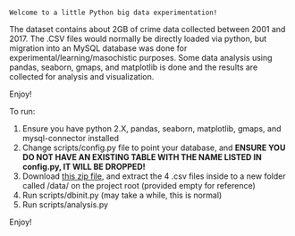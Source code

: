 ~~~~~~~~~~~~~~~~~~~~~~~~~~~~~~~~~~~~~~~~~~~~~~~~~~~~~~~~~~~~~~~~~~~~~~~~~~~~~~~~~~~~~~~~~~~~~~~~~~~~~~~~~~~

Welcome to a little Python big data experimentation!

~~~~~~~~~~~~~~~~~~~~~~~~~~~~~~~~~~~~~~~~~~~~~~~~~~~~~~~~~~~~~~~~~~~~~~~~~~~~~~~~~~~~~~~~~~~~~~~~~~~~~~~~~~~


The dataset contains about 2GB of crime data collected between 2001 and 2017. The .CSV files would normally be directly loaded via python, but migration into an MySQL database was done
for experimental/learning/masochistic purposes. Some data analysis using pandas, seaborn, gmaps, and matplotlib is done and the results are collected for analysis and visualization.

Enjoy!

To run:
1) Ensure you have python 2.X, pandas, seaborn, matplotlib, gmaps, and mysql-connector installed
2) Change scripts/config.py file to point your database, and **ENSURE YOU DO NOT HAVE AN EXISTING TABLE WITH THE NAME LISTED IN config.py, IT WILL BE DROPPED!**
3) Download <a href="https://www.kaggle.com/currie32/crimes-in-chicago/downloads/crimes-in-chicago.zip">this zip file</a>, and extract the 4 .csv files inside to a new folder called /data/ on the project root (provided empty for reference)
4) Run scripts/dbinit.py (may take a while, this is normal)
5) Run scripts/analysis.py

Enjoy!
